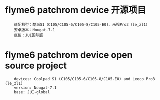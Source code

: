 flyme6 patchrom device 开源项目
=======
		适配机型：酷派S1（C105/C105-6/C105-8/C105-E0)、乐视Pro3（le_zl1）
		安卓版本：Nougat-7.1
		底包：JUI国际版

flyme6 patchrom device open source project
=======
		devices: Coolpad S1 (C105/C105-6/C105-8/C105-E0) and Leeco Pro3 (le_zl1)
		version: Nougat-7.1
		base: JUI-global
